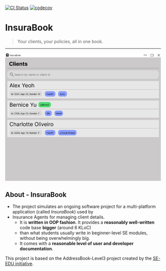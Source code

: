 [![CI Status](https://github.com/AY2526S1-CS2103T-F15b-1/tp/workflows/Java%20CI/badge.svg)](https://github.com/AY2526S1-CS2103T-F15b-1/tp/actions)
[![codecov](https://codecov.io/github/AY2526S1-CS2103T-F15b-1/tp/graph/badge.svg?token=LUtG3cWZrl)](https://codecov.io/github/AY2526S1-CS2103T-F15b-1/tp)

# InsuraBook
> Your clients, your policies, all in one book.
---

![Ui](docs/images/Ui.png)

## About - InsuraBook
* The project simulates an ongoing software project for a multi-platform application (called _InsuraBook_) used by
* Insurance Agents for managing client details.
  * It is **written in OOP fashion**. It provides a **reasonably well-written** code base **bigger** (around 6 KLoC)
  * than what students usually write in beginner-level SE modules, without being overwhelmingly big.
  * It comes with a **reasonable level of user and developer documentation**.

This project is based on the AddressBook-Level3 project created by the [SE-EDU initiative](https://se-education.org).
